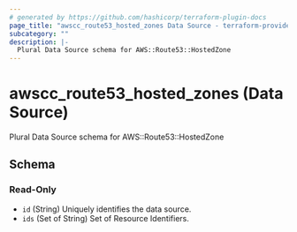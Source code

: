 ```yaml
---
# generated by https://github.com/hashicorp/terraform-plugin-docs
page_title: "awscc_route53_hosted_zones Data Source - terraform-provider-awscc"
subcategory: ""
description: |-
  Plural Data Source schema for AWS::Route53::HostedZone
---
```


# awscc_route53_hosted_zones (Data Source)

Plural Data Source schema for AWS::Route53::HostedZone



<!-- schema generated by tfplugindocs -->
## Schema

### Read-Only

- `id` (String) Uniquely identifies the data source.
- `ids` (Set of String) Set of Resource Identifiers.
